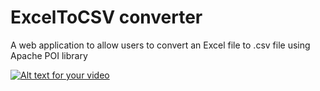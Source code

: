 # ExcelToCSV converter
A web application to allow users to convert an Excel file to .csv file using Apache POI library

[![Alt text for your video](https://img.youtube.com/vi/jM3rjHtlOp4/0.jpg)](https://youtu.be/jM3rjHtlOp4)
